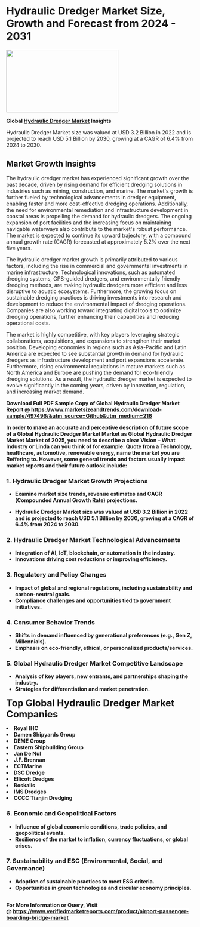 <H1>Hydraulic Dredger Market Size, Growth and Forecast from 2024 - 2031</H1><img class="aligncenter size-medium wp-image-584254" src="https://thirdeyenews.in/wp-content/uploads/2024/09/Global-Market-Research-300x168.jpeg" alt="" width="300" height="168" /><p><strong>Global&nbsp;<a href="https://www.marketsizeandtrends.com/download-sample/497496/&amp;utm_source=Github&utm_medium=216">Hydraulic Dredger Market</a> Insights</strong></p><p>Hydraulic Dredger Market size was valued at USD 3.2 Billion in 2022 and is projected to reach USD 5.1 Billion by 2030, growing at a CAGR of 6.4% from 2024 to 2030.</p><p><h2>Market Growth Insights</h2> <p>The hydraulic dredger market has experienced significant growth over the past decade, driven by rising demand for efficient dredging solutions in industries such as mining, construction, and marine. The market's growth is further fueled by technological advancements in dredger equipment, enabling faster and more cost-effective dredging operations. Additionally, the need for environmental remediation and infrastructure development in coastal areas is propelling the demand for hydraulic dredgers. The ongoing expansion of port facilities and the increasing focus on maintaining navigable waterways also contribute to the market's robust performance. The market is expected to continue its upward trajectory, with a compound annual growth rate (CAGR) forecasted at approximately 5.2% over the next five years.</p> <p><strong></strong></p> <p>The hydraulic dredger market growth is primarily attributed to various factors, including the rise in commercial and governmental investments in marine infrastructure. Technological innovations, such as automated dredging systems, GPS-guided dredgers, and environmentally friendly dredging methods, are making hydraulic dredgers more efficient and less disruptive to aquatic ecosystems. Furthermore, the growing focus on sustainable dredging practices is driving investments into research and development to reduce the environmental impact of dredging operations. Companies are also working toward integrating digital tools to optimize dredging operations, further enhancing their capabilities and reducing operational costs.</p> <p>The market is highly competitive, with key players leveraging strategic collaborations, acquisitions, and expansions to strengthen their market position. Developing economies in regions such as Asia-Pacific and Latin America are expected to see substantial growth in demand for hydraulic dredgers as infrastructure development and port expansions accelerate. Furthermore, rising environmental regulations in mature markets such as North America and Europe are pushing the demand for eco-friendly dredging solutions. As a result, the hydraulic dredger market is expected to evolve significantly in the coming years, driven by innovation, regulation, and increasing market demand.</p> <p><strong></p><p><span class=""><strong>Download Full PDF Sample Copy of Global Hydraulic Dredger Market Report</strong> @ <a href="https://www.marketsizeandtrends.com/download-sample/497496/&amp;utm_source=Github&utm_medium=216" target="_blank">https://www.marketsizeandtrends.com/download-sample/497496/&amp;utm_source=Github&utm_medium=216</a></span></p><p>In order to make an accurate and perceptive description of future scope of a Global&nbsp;Hydraulic Dredger Market Market as Global&nbsp;Hydraulic Dredger Market Market of 2025, you need to describe a clear Vision &ndash; What Industry or Linda can you think of for example: Quote from a Technology, healthcare, automotive, renewable energy, name the market you are Reffering to. However, some general trends and factors usually impact market reports and their future outlook include:</p><h3>1.&nbsp;<strong>Hydraulic Dredger Market Growth Projections</strong></h3><ul><li>Examine market size trends, revenue estimates and CAGR (Compounded Annual Growth Rate) projections.</li><li><p>Hydraulic Dredger Market size was valued at USD 3.2 Billion in 2022 and is projected to reach USD 5.1 Billion by 2030, growing at a CAGR of 6.4% from 2024 to 2030.</p></li></ul><h3>2.&nbsp;<strong>Hydraulic Dredger Market Technological Advancements</strong></h3><ul><li>Integration of AI, IoT, blockchain, or automation in the industry.</li><li>Innovations driving cost reductions or improving efficiency.</li></ul><h3>3.&nbsp;<strong>Regulatory and Policy Changes</strong></h3><ul><li>Impact of global and regional regulations, including sustainability and carbon-neutral goals.</li><li>Compliance challenges and opportunities tied to government initiatives.</li></ul><h3>4.&nbsp;<strong>Consumer Behavior Trends</strong></h3><ul><li>Shifts in demand influenced by generational preferences (e.g., Gen Z, Millennials).</li><li>Emphasis on eco-friendly, ethical, or personalized products/services.</li></ul><h3>5.&nbsp;<strong>Global Hydraulic Dredger Market Competitive Landscape</strong></h3><ul><li>Analysis of key players, new entrants, and partnerships shaping the industry.</li><li>Strategies for differentiation and market penetration.</li></ul><p data-pm-slice="1 1 []"><span style="color: inherit; font-family: inherit; font-size: 25px;">Top Global Hydraulic Dredger Market Companies</span></p><div class="" data-test-id=""><p><li>Royal IHC</li><li> Damen Shipyards Group</li><li> DEME Group</li><li> Eastern Shipbuilding Group</li><li> Jan De Nul</li><li> J.F. Brennan</li><li> ECTMarine</li><li> DSC Dredge</li><li> Ellicott Dredges</li><li> Boskalis</li><li> IMS Dredges</li><li> CCCC Tianjin Dredging</li></p></div><h3>6.&nbsp;<strong>Economic and Geopolitical Factors</strong></h3><ul><li>Influence of global economic conditions, trade policies, and geopolitical events.</li><li>Resilience of the market to inflation, currency fluctuations, or global crises.</li></ul><h3>7.&nbsp;<strong>Sustainability and ESG (Environmental, Social, and Governance)</strong></h3><ul><li>Adoption of sustainable practices to meet ESG criteria.</li><li>Opportunities in green technologies and circular economy principles.</li></ul><h2><strong style="font-size: 14px;">For More Information or Query, Visit @&nbsp;</strong><a style="background-color: #ffffff; font-size: 14px;" href="https://www.marketsizeandtrends.com/report/hydraulic-dredger-market/" target="_blank">https://www.verifiedmarketreports.com/product/airport-passenger-boarding-bridge-market</a></h2>
